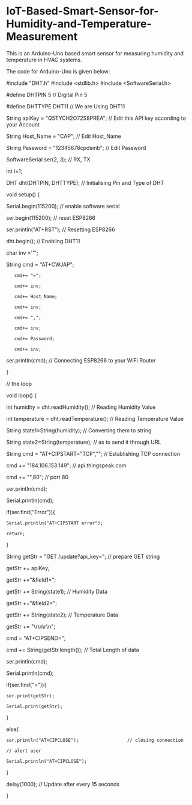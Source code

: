# IoT-Based-Smart-Sensor-for-Humidity-and-Temperature-Measurement
This is an Arduino-Uno based smart sensor for measuring humidity and temperature in HVAC systems.

The code for Arduino-Uno is given below:

#include "DHT.h"
#include <stdlib.h>
#include <SoftwareSerial.h>

#define DHTPIN 5                       // Digital Pin 5

#define DHTTYPE DHT11                  // We are Using DHT11

String apiKey = "Q5TYCH2O72S8PREA";    // Edit this API key according to your Account

String Host_Name = "CAP";         // Edit Host_Name

String Password = "12345678cpdsmb";          // Edit Password

SoftwareSerial ser(2, 3);              // RX, TX

int i=1;

DHT dht(DHTPIN, DHTTYPE);              // Initialising Pin and Type of DHT

void setup() {                

Serial.begin(115200);                  // enable software serial

ser.begin(115200);                     // reset ESP8266

ser.println("AT+RST");               // Resetting ESP8266

dht.begin();                        // Enabling DHT11

char inv ='"';

String cmd = "AT+CWJAP";

       cmd+= "=";

       cmd+= inv;

       cmd+= Host_Name;

       cmd+= inv;

       cmd+= ",";

       cmd+= inv;

       cmd+= Password;

       cmd+= inv;

ser.println(cmd);                    // Connecting ESP8266 to your WiFi Router

  }

// the loop 

void loop() {

  int humidity =  dht.readHumidity();             // Reading Humidity Value

  int temperature = dht.readTemperature();        // Reading Temperature Value

  String state1=String(humidity);                 // Converting them to string 

  String state2=String(temperature);              // as to send it through URL

 

  String cmd = "AT+CIPSTART=\"TCP\",\"";          // Establishing TCP connection

  cmd += "184.106.153.149";                       // api.thingspeak.com

  cmd += "\",80";                                 // port 80

  ser.println(cmd);

  Serial.println(cmd);

 if(ser.find("Error")){

    Serial.println("AT+CIPSTART error");

    return;

  }

String getStr = "GET /update?api_key=";         // prepare GET string

  getStr += apiKey;

  getStr +="&field1=";

  getStr += String(state1);                       // Humidity Data

  getStr +="&field2=";

  getStr += String(state2);                       // Temperature Data

  getStr += "\r\n\r\n";

  cmd = "AT+CIPSEND=";

  cmd += String(getStr.length());                // Total Length of data

  ser.println(cmd);

  Serial.println(cmd);

 

if(ser.find(">")){

    ser.print(getStr);

    Serial.print(getStr);

  }

  else{

    ser.println("AT+CIPCLOSE");                  // closing connection

    // alert user

    Serial.println("AT+CIPCLOSE");

  }

 delay(1000);                                  // Update after every 15 seconds

}
